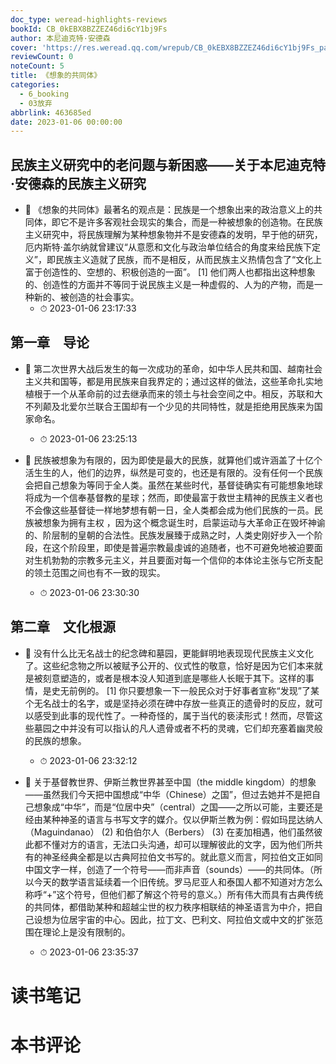 ```yaml
---
doc_type: weread-highlights-reviews
bookId: CB_0kEBX8BZZEZ46di6cY1bj9Fs
author: 本尼迪克特·安德森
cover: 'https://res.weread.qq.com/wrepub/CB_0kEBX8BZZEZ46di6cY1bj9Fs_parsecover'
reviewCount: 0
noteCount: 5
title: 《想象的共同体》
categories:
  - 6_booking
  - 03放弃
abbrlink: 463685ed
date: 2023-01-06 00:00:00
---
```



## 民族主义研究中的老问题与新困惑——关于本尼迪克特·安德森的民族主义研究


- 📌 《想象的共同体》最著名的观点是：民族是一个想象出来的政治意义上的共同体，即它不是许多客观社会现实的集合，而是一种被想象的创造物。在民族主义研究中，将民族理解为某种想象物并不是安德森的发明，早于他的研究，厄内斯特·盖尔纳就曾建议“从意愿和文化与政治单位结合的角度来给民族下定义”，即民族主义造就了民族，而不是相反，从而民族主义热情包含了“文化上富于创造性的、空想的、积极创造的一面”。 [1] 他们两人也都指出这种想象的、创造性的方面并不等同于说民族主义是一种虚假的、人为的产物，而是一种新的、被创造的社会事实。 
    - ⏱ 2023-01-06 23:17:33 
## 第一章　导论


- 📌 第二次世界大战后发生的每一次成功的革命，如中华人民共和国、越南社会主义共和国等，都是用民族来自我界定的；通过这样的做法，这些革命扎实地植根于一个从革命前的过去继承而来的领土与社会空间之中。相反，苏联和大不列颠及北爱尔兰联合王国却有一个少见的共同特性，就是拒绝用民族来为国家命名。 
    - ⏱ 2023-01-06 23:25:13 

- 📌 民族被想象为有限的，因为即使是最大的民族，就算他们或许涵盖了十亿个活生生的人，他们的边界，纵然是可变的，也还是有限的。没有任何一个民族会把自己想象为等同于全人类。虽然在某些时代，基督徒确实有可能想象地球将成为一个信奉基督教的星球；然而，即使最富于救世主精神的民族主义者也不会像这些基督徒一样地梦想有朝一日，全人类都会成为他们民族的一员。民族被想象为拥有主权 ，因为这个概念诞生时，启蒙运动与大革命正在毁坏神谕的、阶层制的皇朝的合法性。民族发展臻于成熟之时，人类史刚好步入一个阶段，在这个阶段里，即使是普遍宗教最虔诚的追随者，也不可避免地被迫要面对生机勃勃的宗教多元主义，并且要面对每一个信仰的本体论主张与它所支配的领土范围之间也有不一致的现实。 
    - ⏱ 2023-01-06 23:30:30 
## 第二章　文化根源


- 📌 没有什么比无名战士的纪念碑和墓园，更能鲜明地表现现代民族主义文化了。这些纪念物之所以被赋予公开的、仪式性的敬意，恰好是因为它们本来就是被刻意塑造的，或者是根本没人知道到底是哪些人长眠于其下。这样的事情，是史无前例的。 [1] 你只要想象一下一般民众对于好事者宣称“发现”了某个无名战士的名字，或是坚持必须在碑中存放一些真正的遗骨时的反应，就可以感受到此事的现代性了。一种奇怪的，属于当代的亵渎形式！然而，尽管这些墓园之中并没有可以指认的凡人遗骨或者不朽的灵魂，它们却充塞着幽灵般的民族的想象。 
    - ⏱ 2023-01-06 23:32:12 

- 📌 关于基督教世界、伊斯兰教世界甚至中国（the middle kingdom）的想象——虽然我们今天把中国想成“中华（Chinese）之国”，但过去她并不是把自己想象成“中华”，而是“位居中央”（central）之国——之所以可能，主要还是经由某种神圣的语言与书写文字的媒介。仅以伊斯兰教为例：假如玛昆达纳人（Maguindanao） (2) 和伯伯尔人（Berbers） (3) 在麦加相遇，他们虽然彼此都不懂对方的语言，无法口头沟通，却可以理解彼此的文字，因为他们所共有的神圣经典全都是以古典阿拉伯文书写的。就此意义而言，阿拉伯文正如同中国文字一样，创造了一个符号——而非声音（sounds）——的共同体。（所以今天的数学语言延续着一个旧传统。罗马尼亚人和泰国人都不知道对方怎么称呼“+”这个符号，但他们都了解这个符号的意义。）所有伟大而具有古典传统的共同体，都借助某种和超越尘世的权力秩序相联结的神圣语言为中介，把自己设想为位居宇宙的中心。因此，拉丁文、巴利文、阿拉伯文或中文的扩张范围在理论上是没有限制的。 
    - ⏱ 2023-01-06 23:35:37 

# 读书笔记


# 本书评论
